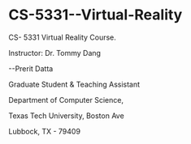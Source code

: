 # CS-5331--Virtual-Reality
CS- 5331 Virtual Reality Course. 

Instructor: Dr. Tommy Dang


--Prerit Datta

Graduate Student & Teaching Assistant

Department of Computer Science,

Texas Tech University, Boston Ave

Lubbock, TX - 79409
